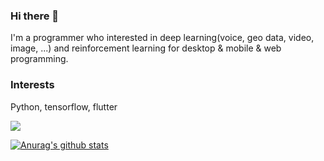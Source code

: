 ### Hi there 👋
I'm a programmer who interested in deep learning(voice, geo data, video, image, ...) and reinforcement learning for desktop & mobile & web programming.

<!--
**SungmanHong/SungmanHong** is a ✨ _special_ ✨ repository because its `README.md` (this file) appears on your GitHub profile.

Here are some ideas to get you started:

- 🔭 I’m currently working on ...
- 🌱 I’m currently learning ...
- 👯 I’m looking to collaborate on ...
- 🤔 I’m looking for help with ...
- 💬 Ask me about ...
- 📫 How to reach me: ...
- 😄 Pronouns: ...
- ⚡ Fun fact: ...
-->
### Interests
Python, tensorflow, flutter
<p>
  <a href="https://kotlinlang.org/">
    <img src="https://img.shields.io/badge/Kotlin-F47810?logo=kotlin&logoColor=white">
  </a>
  
[![Anurag's github stats](https://github-readme-stats.vercel.app/api?username=SungmanHong)](https://github.com/SungmanHong/github-readme-stats)

